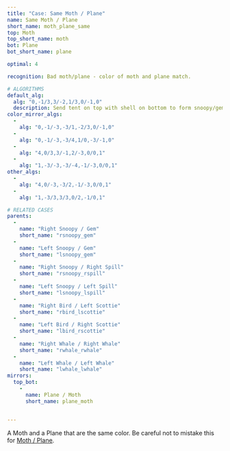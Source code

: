 ```yaml
---
title: "Case: Same Moth / Plane"
name: Same Moth / Plane
short_name: moth_plane_same
top: Moth
top_short_name: moth
bot: Plane
bot_short_name: plane

optimal: 4

recognition: Bad moth/plane - color of moth and plane match.

# ALGORITHMS
default_alg:
  alg: "0,-1/3,3/-2,1/3,0/-1,0"
  description: Send tent on top with shell on bottom to form snoopy/gem.
color_mirror_algs:
  -
    alg: "0,-1/-3,-3/1,-2/3,0/-1,0"
  -
    alg: "0,-1/-3,-3/4,1/0,-3/-1,0"
  -
    alg: "4,0/3,3/-1,2/-3,0/0,1"
  -
    alg: "1,-3/-3,-3/-4,-1/-3,0/0,1"
other_algs:
  -
    alg: "4,0/-3,-3/2,-1/-3,0/0,1"
  -
    alg: "1,-3/3,3/3,0/2,-1/0,1"

# RELATED CASES
parents:
  -
    name: "Right Snoopy / Gem"
    short_name: "rsnoopy_gem"
  -
    name: "Left Snoopy / Gem"
    short_name: "lsnoopy_gem"
  -
    name: "Right Snoopy / Right Spill"
    short_name: "rsnoopy_rspill"
  -
    name: "Left Snoopy / Left Spill"
    short_name: "lsnoopy_lspill"
  -
    name: "Right Bird / Left Scottie"
    short_name: "rbird_lscottie"
  -
    name: "Left Bird / Right Scottie"
    short_name: "lbird_rscottie"
  -
    name: "Right Whale / Right Whale"
    short_name: "rwhale_rwhale"
  -
    name: "Left Whale / Left Whale"
    short_name: "lwhale_lwhale"
mirrors:
  top_bot:
    -
      name: Plane / Moth
      short_name: plane_moth


---
```


A Moth and a Plane that are the same color.  Be careful not to mistake this for [Moth / Plane](moth_plane).

